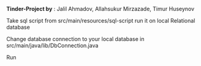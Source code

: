 **Tinder-Project by** : Jalil Ahmadov, Allahsukur Mirzazade, Timur Huseynov

Take sql script from src/main/resources/sql-script run it on local Relational database

Change database connection to your local database in src/main/java/lib/DbConnection.java

Run
